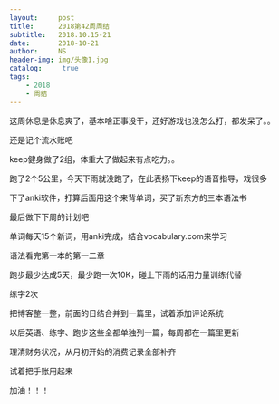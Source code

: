 ```yaml
---
layout:     post
title:      2018第42周周结
subtitle:   2018.10.15-21
date:       2018-10-21
author:     NS
header-img: img/头像1.jpg
catalog: 	 true
tags:
    - 2018 
    - 周结
--- 
```

这周休息是休息爽了，基本啥正事没干，还好游戏也没怎么打，都发呆了。。

还是记个流水账吧

keep健身做了2组，体重大了做起来有点吃力。。

跑了2个5公里，今天下雨就没跑了，在此表扬下keep的语音指导，戏很多

下了anki软件，打算后面用这个来背单词，买了新东方的三本语法书

最后做下下周的计划吧

单词每天15个新词，用anki完成，结合vocabulary.com来学习

语法看完第一本的第一二章

跑步最少达成5天，最少跑一次10K，碰上下雨的话用力量训练代替

练字2次

把博客整一整，前面的日结合并到一篇里，试着添加评论系统

以后英语、练字、跑步这些全都单独列一篇，每周都在一篇里更新

理清财务状况，从月初开始的消费记录全部补齐

试着把手账用起来

加油！！！

